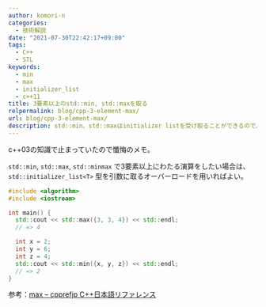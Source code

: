 ```yaml
---
author: komori-n
categories:
  - 技術解説
date: "2021-07-30T22:42:17+09:00"
tags:
  - C++
  - STL
keywords:
  - min
  - max
  - initializer_list
  - c++11
title: 3要素以上のstd::min, std::maxを取る
relpermalink: blog/cpp-3-element-max/
url: blog/cpp-3-element-max/
description: std::min、std::maxはinitializer listを受け取ることができるので、3要素以上の比較にも使える。
---
```


c++03の知識で止まっていたので懺悔のメモ。

`std::min`, `std::max`, `std::minmax` で3要素以上にわたる演算をしたい場合は、`std::initializer_list<T>` 型を引数に取るオーバーロードを用いればよい。

```cpp
#include <algorithm>
#include <iostream>

int main() {
  std::cout << std::max({3, 3, 4}) << std::endl;
  // => 4

  int x = 2;
  int y = 6;
  int z = 4;
  std::cout << std::min({x, y, z}) << std::endl;
  // => 2
}
```

参考：[max – cpprefjp C++日本語リファレンス](https://cpprefjp.github.io/reference/algorithm/max.html)
